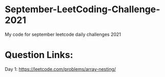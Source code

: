 # September-LeetCoding-Challenge-2021
My code for september leetcode daily challenges 2021

# Question Links:
Day 1: https://leetcode.com/problems/array-nesting/
